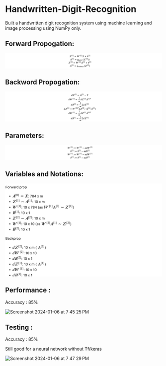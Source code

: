 # Handwritten-Digit-Recognition
Built a handwritten digit recognition system using machine learning and image processing using NumPy only.

## Forward Propogation:
![Local Image](images/forward.png)

## Backword Propogation:
![Local Image](images/backward.png)

## Parameters:
![Local Image](images/parameter.png)

## Variables and Notations:
![Local Image](images/vars.png)


## Performance :
Accuracy : 85%

<img width="311" alt="Screenshot 2024-01-06 at 7 45 25 PM" src="https://github.com/NishnV/Handwritten-Digit-Recognition/assets/155824446/8d4be7a3-6316-4602-95bf-467aee3f9834">

## Testing :
Accuracy : 85%

Still good for a neural network without Tf/keras

<img width="627" alt="Screenshot 2024-01-06 at 7 47 29 PM" src="https://github.com/NishnV/Handwritten-Digit-Recognition/assets/155824446/7f427005-c3cc-4211-89d8-b72aa2e24b9b">
